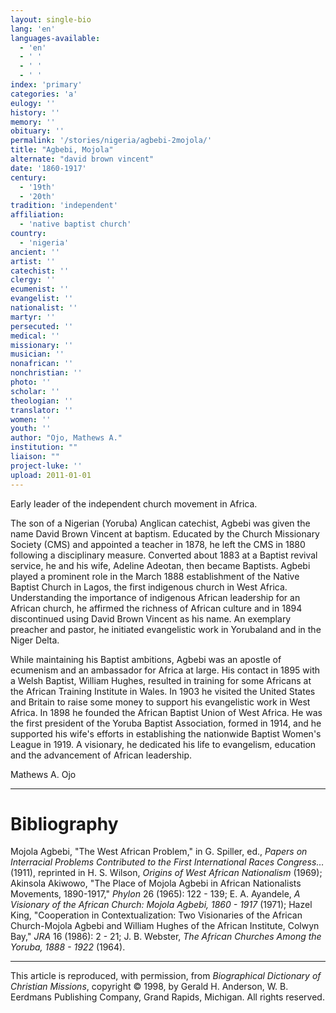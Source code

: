 ```yaml
---
layout: single-bio
lang: 'en'
languages-available:
  - 'en'
  - ' '
  - ' '
  - ' '
index: 'primary'
categories: 'a'
eulogy: ''
history: ''
memory: ''
obituary: ''
permalink: '/stories/nigeria/agbebi-2mojola/'
title: "Agbebi, Mojola"
alternate: "david brown vincent"
date: '1860-1917'
century:
  - '19th'
  - '20th'
tradition: 'independent'
affiliation:
  - 'native baptist church'
country:
  - 'nigeria'
ancient: ''
artist: ''
catechist: ''
clergy: ''
ecumenist: ''
evangelist: ''
nationalist: ''
martyr: ''
persecuted: ''
medical: ''
missionary: ''
musician: ''
nonafrican: ''
nonchristian: ''
photo: ''
scholar: ''
theologian: ''
translator: ''
women: ''
youth: ''
author: "Ojo, Mathews A."
institution: ""
liaison: ""
project-luke: ''
upload: 2011-01-01
---
```




Early leader of the independent church movement in Africa.

The son of a Nigerian (Yoruba) Anglican catechist, Agbebi was given the name David Brown Vincent at baptism. Educated by the Church Missionary Society (CMS) and appointed a teacher in 1878, he left the CMS in 1880 following a disciplinary measure. Converted about 1883 at a Baptist revival service, he and his wife, Adeline Adeotan, then became Baptists. Agbebi played a prominent role in the March 1888 establishment of the Native Baptist Church in Lagos, the first indigenous church in West Africa. Understanding the importance of indigenous African leadership for an African church, he affirmed the richness of African culture and in 1894 discontinued using David Brown Vincent as his name. An exemplary preacher and pastor, he initiated evangelistic work in Yorubaland and in the Niger Delta.

While maintaining his Baptist ambitions, Agbebi was an apostle of ecumenism and an ambassador for Africa at large. His contact in 1895 with a Welsh Baptist, William Hughes, resulted in training for some Africans at the African Training Institute in Wales. In 1903 he visited the United States and Britain to raise some money to support his evangelistic work in West Africa. In 1898 he founded the African Baptist Union of West Africa. He was the first president of the Yoruba Baptist Association, formed in 1914, and he supported his wife's efforts in establishing the nationwide Baptist Women's League in 1919. A visionary, he dedicated his life to evangelism, education and the advancement of African leadership.

Mathews A. Ojo

---

# Bibliography

Mojola Agbebi, "The West African Problem," in G. Spiller, ed., *Papers on Interracial Problems Contributed to the First International Races Congress…*(1911), reprinted in H. S. Wilson, *Origins of West African Nationalism* (1969); Akinsola Akiwowo, "The Place of Mojola Agbebi in African Nationalists Movements, 1890-1917," *Phylon* 26 (1965): 122 - 139; E. A. Ayandele, *A Visionary of the African Church: Mojola Agbebi, 1860 - 1917* (1971); Hazel King, "Cooperation in Contextualization: Two Visionaries of the African Church-Mojola Agbebi and William Hughes of the African Institute, Colwyn Bay," *JRA* 16 (1986): 2 - 21; J. B. Webster, *The African Churches Among the Yoruba, 1888 - 1922* (1964).

---

This article is reproduced, with permission, from *Biographical Dictionary of Christian Missions*,   copyright &copy; 1998, by Gerald H. Anderson, W. B. Eerdmans Publishing Company, Grand Rapids, Michigan.  All rights reserved.